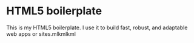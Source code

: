 # HTML5 boilerplate
This is my HTML5 boilerplate. I use it to build fast, robust, and adaptable
web apps or sites.mlkmlkml
